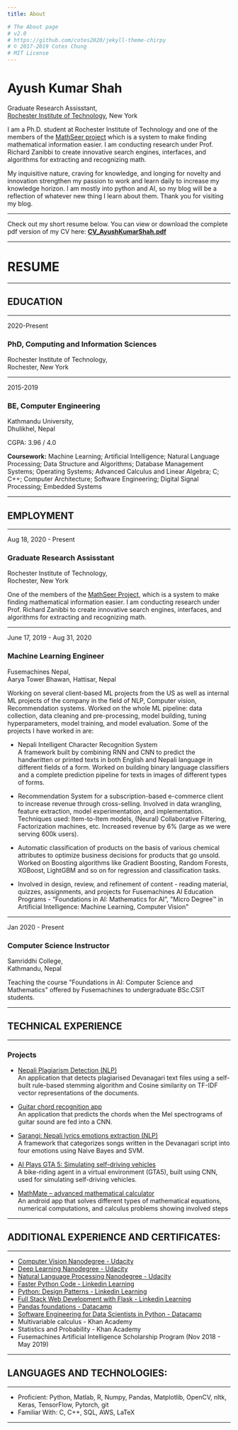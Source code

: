 ```yaml
---
title: About

# The About page
# v2.0
# https://github.com/cotes2020/jekyll-theme-chirpy
# © 2017-2019 Cotes Chung
# MIT License
---
```


# Ayush Kumar Shah

Graduate Research Assisstant, <br>
[Rochester Institute of Technology](https://www.rit.edu), New York

I am a Ph.D. student at Rochester Institute of Technology and one of the members of the [MathSeer project](https://www.cs.rit.edu/~dprl/mathseer/) which is a system to make finding mathematical information easier. I am conducting research under Prof. Richard Zanibbi to create innovative search engines, interfaces, and algorithms for extracting and recognizing math.

My inquisitive nature, craving for knowledge, and longing for novelty and innovation strengthen my passion to work and learn daily to increase my knowledge horizon. I am mostly into python and AI, so my blog will be a reflection of whatever new thing I learn about them. Thank you for visiting my blog. <br>

---

Check out my short resume below. You can view or download the complete pdf version of my CV here: [**CV_AyushKumarShah.pdf**](/assets/pdfs/CV_AyushKumarShah.pdf)

---

# RESUME

---

## EDUCATION

---

2020-Present

### PhD, Computing and Information Sciences

Rochester Institute of Technology, <br> 
Rochester, New York

---

2015-2019

### BE, Computer Engineering

Kathmandu University, <br> 
Dhulikhel, Nepal

CGPA: 3.96 / 4.0

**Coursework:** Machine Learning; Artificial Intelligence; Natural Language Processing; Data Structure and Algorithms;
Database Management Systems; Operating Systems; Advanced Calculus and Linear Algebra; C; C++; Computer Architecture;
Software Engineering; Digital Signal Processing; Embedded Systems

---

## EMPLOYMENT

---

Aug 18, 2020 - Present 

### Graduate Research Assisstant

Rochester Institute of Technology, <br> 
Rochester, New York

One of the members of the [MathSeer Project,](https://www.cs.rit.edu/~dprl/mathseer/) which is a system to make finding mathematical information easier. I am conducting research under Prof. Richard Zanibbi to create innovative search engines, interfaces, and algorithms for extracting and recognizing math.

---

June 17, 2019 - Aug 31, 2020

### Machine Learning Engineer

Fusemachines Nepal, <br> 
Aarya Tower Bhawan, Hattisar, Nepal

Working on several client-based ML projects from the US as well as internal ML projects of the company in the field of NLP, Computer vision, 
Recommendation systems. Worked on the whole ML pipeline: data collection, data cleaning and
pre-processing, model building, tuning hyperparameters, model training, and model evaluation. Some of the projects I have worked in are:

- Nepali Intelligent Character Recognition System<br>
  A framework built by combining RNN and CNN to predict the handwritten or printed texts in both English and Nepali language in different fields of a form. Worked on building binary language classifiers and a complete prediction pipeline for texts in images of different types of forms. 

- Recommendation System for a subscription-based e-commerce client to increase revenue through cross-selling. Involved in data wrangling, feature extraction, model experimentation, and implementation. 
Techniques used: Item-to-Item models, (Neural) Collaborative Filtering, Factorization machines, etc. Increased revenue by 6% (large as we were serving 600k users).

- Automatic classification of products on the basis of various chemical attributes to optimize business decisions for products that go unsold. Worked on Boosting algorithms like Gradient Boosting, Random Forests, XGBoost, LightGBM and so on for regression and classification tasks.

- Involved in design, review, and refinement of content - reading material, quizzes, assignments, and projects for Fusemachines AI Education Programs - “Foundations in AI: Mathematics for AI”, "Micro Degree™ in Artificial Intelligence: Machine Learning, Computer Vision"

---

Jan 2020 - Present 

### Computer Science Instructor

Samriddhi College, <br> 
Kathmandu, Nepal

Teaching the course "Foundations in AI: Computer Science and Mathematics" offered by Fusemachines to undergraduate BSc.CSIT students.

---

## TECHNICAL EXPERIENCE

---

### Projects

- [Nepali Plagiarism Detection (NLP)](https://github.com/ayushkumarshah/Nepali_Plagiarism_Detection)<br>
  An application that detects plagiarised Devanagari text files using a self-built rule-based stemming algorithm and Cosine similarity on TF-IDF vector representations of the documents.


- [Guitar chord recognition app](https://github.com/ayushkumarshah/Guitar-Chords-recognition)<br>
  An application that predicts the chords when the Mel spectrograms of guitar sound are fed into a CNN.

- [Sarangi: Nepali lyrics emotions extraction (NLP)](https://github.com/ayushkumarshah/sarangi)<br>
  A framework that categorizes songs written in the Devanagari script into four emotions using Naive Bayes and SVM.

- [AI Plays GTA 5: Simulating self-driving vehicles](https://github.com/ayushkumarshah/AI-Plays-GTA5)<br>
  A bike-riding agent in a virtual environment (GTA5), built using CNN, used for simulating self-driving vehicles.

- [MathMate – advanced mathematical calculator](https://github.com/ayushkumarshah/MathMate)<br>
  An android app that solves different types of mathematical equations, numerical computations, and calculus problems showing involved steps

---

## ADDITIONAL EXPERIENCE AND CERTIFICATES:

---

- [Computer Vision Nanodegree - Udacity](https://graduation.udacity.com/confirm/GGYLDZPA)
- [Deep Learning Nanodegree - Udacity](https://confirm.udacity.com/M7HJGNR3)
- [Natural Language Processing Nanodegree - Udacity](https://confirm.udacity.com/SKL4AQE3)
- [Faster Python Code - Linkedin Learning](https://drive.google.com/file/d/1irBSMbfj227TnGsWVk1xeRQSDRx67t8P/view?usp=sharing)
- [Python: Design Patterns - Linkedin Learning](https://drive.google.com/file/d/13eVXfETo4OkJzkFmeen-RzH9cSSOZXQA/view)
- [Full Stack Web Development with Flask - Linkedin Learning](https://drive.google.com/file/d/1k-9cZ6Zp6wpVCeuantBlSHa4FNKUNWbF/view)
- [Pandas foundations - Datacamp](https://www.datacamp.com/statement-of-accomplishment/course/cbfa5d9e55822bb0766ab866a4dde1c79e7509fa)
- [Software Engineering for Data Scientists in Python - Datacamp](https://www.datacamp.com/statement-of-accomplishment/course/57f6c72aa989430f77a1b66c081dc40ca7cb8d03)
- Multivariable calculus - Khan Academy
- Statistics and Probability - Khan Academy
- Fusemachines Artificial Intelligence Scholarship Program (Nov 2018 - May 2019)

---

## LANGUAGES AND TECHNOLOGIES:
 
---

- Proficient: Python, Matlab, R, Numpy, Pandas, Matplotlib, OpenCV, nltk, Keras, TensorFlow, Pytorch, git
- Familiar With: C, C++, SQL, AWS, LaTeX

---
